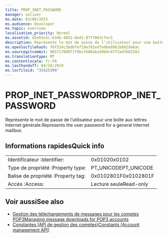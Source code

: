 ```yaml
---
title: PROP_INET_PASSWORD
manager: soliver
ms.date: 03/09/2015
ms.audience: Developer
ms.topic: overview
localization_priority: Normal
ms.assetid: d2e01e3c-634b-4052-8ed1-87f7863cfec5
description: Représente le mot de passe de l’utilisateur pour une boîte aux lettres Internet générale.
ms.openlocfilehash: f6f534c3bdbfef19e791edfa9be0961b682de6ac
ms.sourcegitcommit: 8657170d071f9bcf680aba50b9c07f2a4fb82283
ms.translationtype: MT
ms.contentlocale: fr-FR
ms.lasthandoff: 04/28/2019
ms.locfileid: "33425399"
---
```

# <a name="prop_inet_password"></a><span data-ttu-id="8a1bd-103">PROP_INET_PASSWORD</span><span class="sxs-lookup"><span data-stu-id="8a1bd-103">PROP_INET_PASSWORD</span></span>

<span data-ttu-id="8a1bd-104">Représente le mot de passe de l’utilisateur pour une boîte aux lettres Internet générale.</span><span class="sxs-lookup"><span data-stu-id="8a1bd-104">Represents the user password for a general Internet mailbox.</span></span>
  
## <a name="quick-info"></a><span data-ttu-id="8a1bd-105">Informations rapides</span><span class="sxs-lookup"><span data-stu-id="8a1bd-105">Quick info</span></span>

|||
|:-----|:-----|
|<span data-ttu-id="8a1bd-106">Identificateur :</span><span class="sxs-lookup"><span data-stu-id="8a1bd-106">Identifier:</span></span>  <br/> |<span data-ttu-id="8a1bd-107">0x0102</span><span class="sxs-lookup"><span data-stu-id="8a1bd-107">0x0102</span></span>  <br/> |
|<span data-ttu-id="8a1bd-108">Type de propriété :</span><span class="sxs-lookup"><span data-stu-id="8a1bd-108">Property type:</span></span>  <br/> |<span data-ttu-id="8a1bd-109">PT_UNICODE</span><span class="sxs-lookup"><span data-stu-id="8a1bd-109">PT_UNICODE</span></span>|<span data-ttu-id="8a1bd-110">SECURE_FLAG</span><span class="sxs-lookup"><span data-stu-id="8a1bd-110">SECURE_FLAG</span></span>  <br/> |
|<span data-ttu-id="8a1bd-111">Balise de propriété :</span><span class="sxs-lookup"><span data-stu-id="8a1bd-111">Property tag:</span></span>  <br/> |<span data-ttu-id="8a1bd-112">0x0102801F</span><span class="sxs-lookup"><span data-stu-id="8a1bd-112">0x0102801F</span></span>  <br/> |
|<span data-ttu-id="8a1bd-113">Accès :</span><span class="sxs-lookup"><span data-stu-id="8a1bd-113">Access:</span></span>  <br/> |<span data-ttu-id="8a1bd-114">Lecture seule</span><span class="sxs-lookup"><span data-stu-id="8a1bd-114">Read-only</span></span>  <br/> |
   
## <a name="see-also"></a><span data-ttu-id="8a1bd-115">Voir aussi</span><span class="sxs-lookup"><span data-stu-id="8a1bd-115">See also</span></span>

- [<span data-ttu-id="8a1bd-116">Gestion des téléchargements de messages pour les comptes POP3</span><span class="sxs-lookup"><span data-stu-id="8a1bd-116">Managing message downloads for POP3 accounts</span></span>](managing-message-downloads-for-pop3-accounts.md) 
- [<span data-ttu-id="8a1bd-117">Constantes (API de gestion des comptes)</span><span class="sxs-lookup"><span data-stu-id="8a1bd-117">Constants (Account management API)</span></span>](constants-account-management-api.md)

